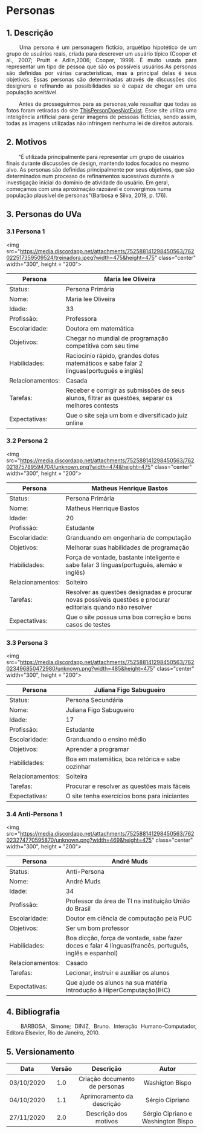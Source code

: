 # Personas

## 1. Descrição

<p align="justify"> &emsp;&emsp; Uma persona é um personagem fictício, arquétipo hipotético de um grupo de usuários reais, criada para descrever um usuário típico (Cooper et al., 2007; Pruitt e Adlin,2006; Cooper, 1999). É muito usada para representar um tipo de pessoa que são os possíveis usuários.As personas são definidas por várias características, mas a principal delas é seus objetivos. Essas personas são determinadas através de discussões dos designers e refinando as possibilidades se é capaz de chegar em uma população aceitável. </p>

<p align="justify"> &emsp;&emsp; Antes de prosseguirmos para as personas,vale ressaltar que todas as fotos foram retiradas do site <a href="https://thispersondoesnotexist.com/">ThisPersonDoesNotExist</a>. Esse site utiliza uma inteligência artificial para gerar imagens de pessoas fictícias, sendo assim, todas as imagens utilizadas não infringem nenhuma lei de direitos autorais.</p>

## 2. Motivos

&emsp;&emsp; "É utilizada principalmente para representar um grupo de usuários finais durante discussões de design, mantendo todos focados no mesmo alvo. As personas são definidas principalmente por seus objetivos, que são determinados num processo de refinamentos sucessivos durante a investigação inicial do domínio de atividade do usuário. Em geral, começamos com uma aproximação razoável e convergimos numa população plausível de personas"(Barbosa e Silva, 2019, p. 176). 
   
## 3. Personas do UVa

### 3.1 Persona 1

<img  src="https://media.discordapp.net/attachments/752588141298450563/762022517359509524/treinadora.jpeg?width=475&height=475" class="center" width="300", height = "200">

| Persona | Maria lee Oliveira |
|---------|--------------------|
| Status: | Persona Primária |
| Nome: | Maria lee Oliveira |
| Idade: | 33 |
| Profissão: | Professora |
| Escolaridade: | Doutora em matemática |
| Objetivos: | Chegar no mundial de programação competitiva com seu time |
| Habilidades: | Raciocinio rápido, grandes dotes matemáticos e sabe falar 2 línguas(português e inglês) |
| Relacionamentos: | Casada |
| Tarefas: | Receber e corrigir as submissões de seus alunos, filtrar as questões, separar os melhores contests |
| Expectativas: | Que o site seja um bom e diversificado juiz online  |

### 3.2 Persona 2

<img  src="https://media.discordapp.net/attachments/752588141298450563/762021875789594704/unknown.png?width=474&height=475" class="center" width="300", height = "200">

| Persona | Matheus Henrique Bastos |
|---------|--------------------|
| Status: | Persona Primária |
| Nome: | Matheus Henrique Bastos |
| Idade: | 20 |
| Profissão: | Estudante |
| Escolaridade: | Granduando em engenharia de computação |
| Objetivos: | Melhorar suas habilidades de programação |
| Habilidades: | Força de vontade, bastante inteligente e sabe falar 3 línguas(português, alemão e inglês) |
| Relacionamentos: | Solteiro |
| Tarefas: | Resolver as questões designadas e procurar novas possíveis questões e procurar editoriais quando não resolver |
| Expectativas: | Que o site possua uma boa correção e bons casos de testes |

### 3.3 Persona 3

<img  src="https://media.discordapp.net/attachments/752588141298450563/762023496850472980/unknown.png?width=485&height=475" class="center" width="300", height = "200">

| Persona | Juliana Figo Sabugueiro |
|---------|--------------------|
| Status: | Persona Secundária |
| Nome: | Juliana Figo Sabugueiro |
| Idade: | 17 |
| Profissão: | Estudante |
| Escolaridade: | Granduando o ensino médio |
| Objetivos: | Aprender a programar |
| Habilidades: | Boa em matemática, boa retórica e sabe cozinhar |
| Relacionamentos: | Solteira |
| Tarefas: | Procurar e resolver as questões mais fáceis |
| Expectativas: | O site tenha exercícios bons para iniciantes |

### 3.4 Anti-Persona 1

<img  src="https://media.discordapp.net/attachments/752588141298450563/762023274770595870/unknown.png?width=469&height=475" class="center" width="300", height = "200">

| Persona | André Muds |
|---------|--------------------|
| Status: | Anti-Persona |
| Nome: | André Muds |
| Idade: | 34 |
| Profissão: | Professor da área de TI na instituição União do Brasil |
| Escolaridade: | Doutor em ciência de computação pela PUC |
| Objetivos: | Ser um bom professor |
| Habilidades: | Boa dicção, força de vontade, sabe fazer doces e falar 4 línguas(francês, português, inglês e espanhol) |
| Relacionamentos: | Casado |
| Tarefas: | Lecionar, instruir e auxiliar os alunos |
| Expectativas: | Que ajude os alunos na sua matéria Introdução à HiperComputação(IHC) |

## 4. Bibliografia

<p align="justify"> &emsp;&emsp; BARBOSA, Simone; DINIZ, Bruno. Interação Humano-Computador, Editora Elsevier, Rio de Janeiro, 2010. </p>

## 5. Versionamento

|Data|Versão|Descrição|Autor|
|:-:|:-:|:-:|:-:|
|03/10/2020|1.0|Criação documento de personas|Washigton Bispo|
|04/10/2020|1.1|Aprimoramento da descrição|Sérgio Cipriano|
|27/11/2020|2.0|Descrição dos motivos|Sérgio Cipriano e Washington Bispo|
